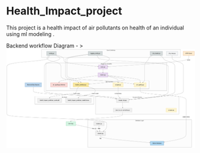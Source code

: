 # Health_Impact_project

This project is a health impact of air pollutants on health of an individual using ml modeling .

Backend workflow Diagram - > ![workflow diagram](backend/diagram.png)
